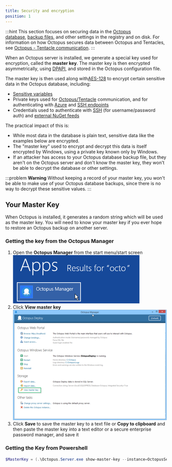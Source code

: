 ```yaml
---
title: Security and encryption
position: 1
---
```



:::hint
This section focuses on securing data in the [Octopus database](/docs/home/administration/octopus-database.md), [backup files](/docs/home/administration/backup-and-restore.md), and other settings in the registry and on disk. For information on how Octopus secures data between Octopus and Tentacles, see [Octopus - Tentacle communication](/docs/home/reference/octopus---tentacle-communication.md).
:::


When an Octopus server is installed, we generate a special key used for encryption, called the **master key**. The master key is then encrypted asymmetrically, using [DPAPI](http://msdn.microsoft.com/en-us/library/ms995355.aspx), and stored in the Octopus configuration file.


The master key is then used along with[AES-128](http://en.wikipedia.org/wiki/Advanced_Encryption_Standard) to encrypt certain sensitive data in the Octopus database, including:

- [Sensitive variables](/docs/home/deploying-applications/variables/sensitive-variables.md)
- Private keys used for [Octopus/Tentacle](/docs/home/reference/octopus---tentacle-communication.md) communication, and for authenticating with [Azure](/docs/home/key-concepts/environments/accounts/azure-subscription-account.md) and [SSH endpoints](/docs/home/deployment-targets/ssh-targets/configuring-ssh-connection.md)
- Credentials used to authenticate with [SSH](/docs/home/key-concepts/environments/accounts/username-and-password.md) (for username/password auth) and [external NuGet feeds](/docs/home/packaging-applications/package-repositories.md)



The practical impact of this is:

- While most data in the database is plain text, sensitive data like the examples below are encrypted.
- The "master key" used to encrypt and decrypt this data is itself encrypted by Windows, using a private key known only by Windows.
- If an attacker has access to your Octopus database backup file, but they aren't on the Octopus server and don't know the master key, they won't be able to decrypt the database or other settings.





:::problem
**Warning**
Without keeping a record of your master key, you won't be able to make use of your Octopus database backups, since there is no way to decrypt these sensitive values.
:::

## Your Master Key


When Octopus is installed, it generates a random string which will be used as the master key. You will need to know your master key if you ever hope to restore an Octopus backup on another server.

### Getting the key from the Octopus Manager

1. Open the **Octopus Manager** from the start menu/start screen
![](/docs/images/3048071/3277610.png)
2. Click **View master key**
**![](/docs/images/3048071/3277606.png)**
3. Click **Save** to save the master key to a text file or **Copy to clipboard** and then paste the master key into a text editor or a secure enterprise password manager, and save it


### Getting the Key from Powershell

```powershell
$MasterKey = (.\Octopus.Server.exe show-master-key --instance=OctopusServer)[-1]
```
